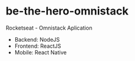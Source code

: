 # be-the-hero-omnistack

Rocketseat - Omnistack Aplication
- Backend: NodeJS
- Frontend: ReactJS
- Mobile: React Native
